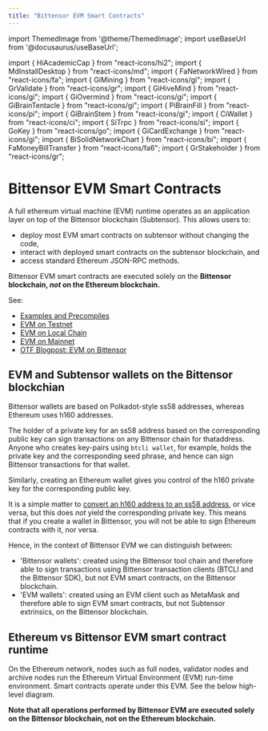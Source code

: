 ```yaml
---
title: "Bittensor EVM Smart Contracts"
---
```


import ThemedImage from '@theme/ThemedImage';
import useBaseUrl from '@docusaurus/useBaseUrl';

import { HiAcademicCap } from "react-icons/hi2";
import { MdInstallDesktop } from "react-icons/md";
import { FaNetworkWired } from "react-icons/fa";
import { GiMining } from "react-icons/gi";
import { GrValidate } from "react-icons/gr";
import { GiHiveMind } from "react-icons/gi";
import { GiOvermind } from "react-icons/gi";
import { GiBrainTentacle } from "react-icons/gi";
import { PiBrainFill } from "react-icons/pi";
import { GiBrainStem } from "react-icons/gi";
import { CiWallet } from "react-icons/ci";
import { SiTrpc } from "react-icons/si";
import { GoKey } from "react-icons/go";
import { GiCardExchange } from "react-icons/gi";
import { BiSolidNetworkChart } from "react-icons/bi";
import { FaMoneyBillTransfer } from "react-icons/fa6";
import { GrStakeholder } from "react-icons/gr";

# Bittensor EVM Smart Contracts

A full ethereum virtual machine (EVM) runtime operates as an application layer on top of the Bittensor blockchain (Subtensor). This allows users to:
- deploy most EVM smart contracts on subtensor without changing the code,
- interact with deployed smart contracts on the subtensor blockchain, and
- access standard Ethereum JSON-RPC methods.

Bittensor EVM smart contracts are executed solely on the **Bittensor blockchain, *not* on the Ethereum blockchain.**

See:
- [Examples and Precompiles](./examples.md)
- [EVM on Testnet](./evm-testnet-with-metamask-wallet)
- [EVM on Local Chain](./evm-localnet-with-metamask-wallet)
- [EVM on Mainnet](./evm-mainnet-with-metamask-wallet)
- [OTF Blogpost: EVM on Bittensor](https://blog.bittensor.com/evm-on-bittensor-draft-6f323e69aff7)

## EVM and Subtensor wallets on the Bittensor blockchian

Bittensor wallets are based on Polkadot-style ss58 addresses, whereas Ethereum uses h160 addresses.

The holder of a private key for an ss58 address based on the corresponding public key can sign transactions on any Bittensor chain for thataddress. Anyone who creates key-pairs using `btcli wallet`, for example, holds the private key and the corresponding seed phrase, and hence can sign Bittensor transactions for that wallet.

Similarly, creating an Ethereum wallet gives you control of the h160 private key for the corresponding public key.

It is a simple matter to [convert an h160 address to an ss58 address](./convert-h160-to-ss58), or vice versa, but this does *not* yield the corresponding private key. This means that if you create a wallet in Bittensor, you will not be able to sign Ethereum contracts with it, nor versa.

Hence, in the context of Bittensor EVM we can distinguish between:
- 'Bittensor wallets': created using the Bittensor tool chain and therefore able to sign transactions using Bittensor transaction clients (BTCLI and the Bittensor SDK), but not EVM smart contracts, on the Bittensor blockchain.
- 'EVM wallets': created using an EVM client such as MetaMask and therefore able to sign EVM smart contracts, but not Subtensor extrinsics, on the Bittensor blockchain.


## Ethereum vs Bittensor EVM smart contract runtime

On the Ethereum network, nodes such as full nodes, validator nodes and archive nodes run the Ethereum Virtual Environment (EVM) run-time environment. Smart contracts operate under this EVM. See the below high-level diagram.

**Note that all operations performed by Bittensor EVM are executed solely on the Bittensor blockchain, not on the Ethereum blockchain.** 


<left>
<ThemedImage
alt="Local blockchain vs public subtensor"
sources={{
    light: useBaseUrl('/img/docs/2-EVM-block-diagram.svg'),
    dark: useBaseUrl('/img/docs/dark-2-EVM-block-diagram.svg'),
  }}
style={{width: 400}}
/>
</left>
<right>
<ThemedImage
alt="Local blockchain vs public subtensor"
sources={{
    light: useBaseUrl('/img/docs/EVM-subtensor-block-diagram.svg'),
    dark: useBaseUrl('/img/docs/dark-EVM-subtensor-block-diagram.svg'),
  }}
style={{width: 400}}
/>
</right>


<ResponsiveCards>    
    <ResponsiveCard 
    icon={GiHiveMind}
    title='Install Dependencies'
    link='/evm-tutorials/install'
    body='Get started by installing dependencies first.' />    
    <ResponsiveCard
    icon={BiSolidNetworkChart}
    title='EVM Testnet with Metamask'
    link='/evm-tutorials/evm-testnet-with-metamask-wallet'
    body='Learn how to set up your Metamask wallet with EVM testnet.' />
    <ResponsiveCard
    icon={SiTrpc}
    title='EVM Localnet with Metamask'
    link='/evm-tutorials/evm-localnet-with-metamask-wallet'
    body='Set up your Metamask wallet for a localnet with EVM feature.' />
    <ResponsiveCard
    icon={GiHiveMind}
    title='EVM Mainnet with Metamask'
    link='/evm-tutorials/evm-mainnet-with-metamask-wallet'
    body='Learn how to set up your Metamask wallet with EVM mainnet.' />
    <ResponsiveCard
    icon={FaNetworkWired}
    title='Configure Hardhat for subtensor EVM'
    link='/evm-tutorials/hardhat-config-for-subtensor-evm'
    body='Using Hardhat? Configure it to work with subtensor EVM.' />
    <ResponsiveCard
    icon={FaNetworkWired}
    title='Configure Remix IDE for subtensor EVM'
    link='/evm-tutorials/remix-config-for-subtensor-evm'
    body='Remix IDE configuration to use with subtensor EVM.' />    
    <ResponsiveCard
    icon={GiCardExchange}
    title='TAO transfer from Metamask to SS58'
    link='/evm-tutorials/transfer-from-metamask-to-ss58'
    body='Learn how to transfer TAO from Metamask to SS58.' />
    <ResponsiveCard
    icon={FaMoneyBillTransfer}
    title='Transfer TAO between two H160 addresses'
    link='/evm-tutorials/transfer-between-two-h160-accounts'
    body='Learn how to transfer TAO between two Ethereum H160 addresses.' />
    <ResponsiveCard
    icon={GrStakeholder}
    title='Stake with a smart contract'
    link='/evm-tutorials/staking-precompile'
    body='Stake to a hotkey using precompiled smart contract.' />
    <ResponsiveCard
    icon={GoKey}
    title='Verify ed25519 with a precompile'
    link='/evm-tutorials/ed25519-verify-precompile'
    body='Verify an ed25519 signature on subtensor EVM.' />
    <ResponsiveCard
    icon={GiHiveMind}
    title='Troubleshooting'
    link='/evm-tutorials/troubleshooting'
    body='How to troubleshoot the most common issues.' />
</ResponsiveCards>
